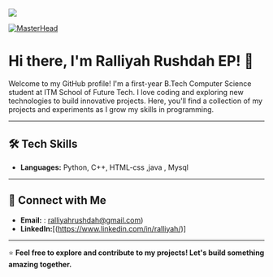 # <p align="center">
  <img src="https://readme-typing-svg.herokuapp.com?font=Press+Start+2P&size=20&duration=3000&pause=500&color=8A2BE2&vCenter=true&width=750&lines=Hi+there!+I'm+Ralliyah+Rushdah!;Welcome+to+my+GitHub+profile!;">
</p>  

 [![MasterHead](https://user-images.githubusercontent.com/74038190/225813708-98b745f2-7d22-48cf-9150-083f1b00d6c9.gif)](https://github.com/Ralliyah889) 
  
# Hi there, I'm Ralliyah Rushdah EP! 👋

Welcome to my GitHub profile! 
I'm a first-year B.Tech Computer Science student at ITM School of Future Tech. I love coding and exploring new technologies to build innovative projects. Here, you'll find a collection of my projects and experiments as I grow my skills in programming.

---

## 🛠️ Tech Skills

- **Languages:** Python, C++, HTML-css ,java , Mysql 
  
---

## 🤝 Connect with Me

- **Email:** : ralliyahrushdah@gmail.com)
- **LinkedIn:**[(https://www.linkedin.com/in/ralliyah/)]

---

⭐️ **Feel free to explore and contribute to my projects! Let's build something amazing together.**

